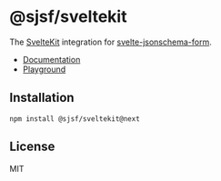 # @sjsf/sveltekit

The [SvelteKit](https://svelte.dev/docs/kit/introduction) integration for [svelte-jsonschema-form](https://github.com/x0k/svelte-jsonschema-form).

- [Documentation](https://x0k.github.io/svelte-jsonschema-form/integrations/sveltekit/)
- [Playground](https://x0k.github.io/svelte-jsonschema-form/playground2/)

## Installation

```shell
npm install @sjsf/sveltekit@next
```

## License

MIT

